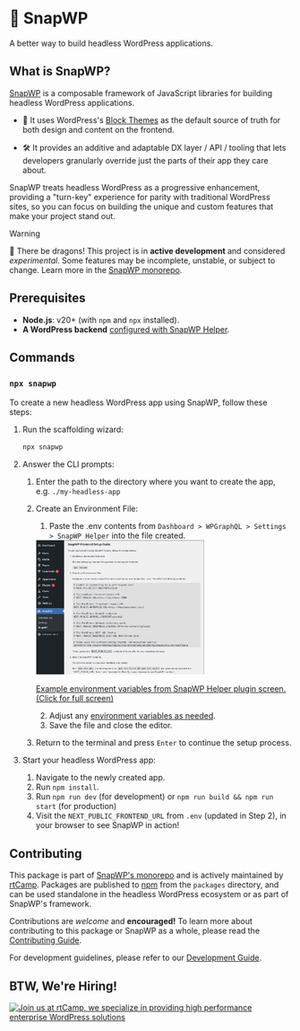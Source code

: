 # 🫰 SnapWP

A better way to build headless WordPress applications.

## What is SnapWP?

[SnapWP](https://snapwp.io) is a composable framework of JavaScript libraries for building headless WordPress applications.

-   🎨 It uses WordPress's [Block Themes](https://wordpress.org/documentation/article/block-themes/) as the default source of truth for both design and content on the frontend.

-   🛠️ It provides an additive and adaptable DX layer / API / tooling that lets developers granularly override just the parts of their app they care about.

SnapWP treats headless WordPress as a progressive enhancement, providing a "turn-key" experience for parity with traditional WordPress sites, so you can focus on building the unique and custom features that make your project stand out.

> [!WARNING]
> 🐉 There be dragons!
> This project is in **active development** and considered _experimental_. Some features may be incomplete, unstable, or subject to change.
> Learn more in the [SnapWP monorepo](https://github.com/rtCamp/snapwp).

## Prerequisites

-   **Node.js**: v20+ (with `npm` and `npx` installed).
-   **A WordPress backend** [configured with SnapWP Helper](https://github.com/rtCamp/snapwp/blob/develop/docs/getting-started.md#backend-setup).

## Commands

### `npx snapwp`

To create a new headless WordPress app using SnapWP, follow these steps:

1. Run the scaffolding wizard:

    ```bash
    npx snapwp
    ```

2. Answer the CLI prompts:

    1. Enter the path to the directory where you want to create the app, e.g. `./my-headless-app`
    2. Create an Environment File:

        1. Paste the .env contents from `Dashboard > WPGraphQL > Settings > SnapWP Helper` into the file created.

         <a href="https://github.com/rtCamp/snapwp/blob/develop/docs/images/snapwp-helper-env.png">
           <!--@todo: link to snapwp-helper repo for image-->
           <img src="https://raw.githubusercontent.com/rtCamp/snapwp/refs/heads/develop/docs/images/snapwp-helper-env.png" alt="Example environment variables from SnapWP Helper plugin screen." style="width: 300px;">
           <p> Example environment variables from SnapWP Helper plugin screen. (Click for full screen)</p>
         </a>

        2. Adjust any [environment variables as needed](./config-api.md#environment-variables).
        3. Save the file and close the editor.

    3. Return to the terminal and press `Enter` to continue the setup process.

3. Start your headless WordPress app:
    1. Navigate to the newly created app.
    2. Run `npm install`.
    3. Run `npm run dev` (for development) or `npm run build && npm run start` (for production)
    4. Visit the `NEXT_PUBLIC_FRONTEND_URL` from `.env` (updated in Step 2), in your browser to see SnapWP in action!

## Contributing

This package is part of [SnapWP's monorepo](https://github.com/rtCamp/snapwp) and is actively maintained by [rtCamp](https://rtcamp.com/). Packages are published to [npm](https://www.npmjs.com/) from the `packages` directory, and can be used standalone in the headless WordPress ecosystem or as part of SnapWP's framework.

Contributions are _welcome_ and **encouraged!** To learn more about contributing to this package or SnapWP as a whole, please read the [Contributing Guide](../../../.github/CONTRIBUTING.md).

For development guidelines, please refer to our [Development Guide](../../DEVELOPMENT.md).

## BTW, We're Hiring!

<a href="https://rtcamp.com/"><img src="https://rtcamp.com/wp-content/uploads/sites/2/2019/04/github-banner@2x.png" alt="Join us at rtCamp, we specialize in providing high performance enterprise WordPress solutions"></a>

